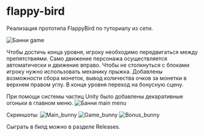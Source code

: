 # flappy-bird
Реализация прототипа FlappyBird по туториалу из сети.

![Банни game](https://user-images.githubusercontent.com/59263802/122046471-866d2d80-ce11-11eb-9ed9-d59d4227b5b8.gif)

Чтобы достичь конца уровня, игроку необходимо передвигаться между препятствиями. Само движение персонажа осуществляется
автоматически и движение вправо. Чтобы не столкнуться с блоками игроку нужно использовать механику прыжка. Добавлены
возможности сбора монеток, вывод количества очков за монетки в верхнем правом углу. В конце уровня переход на бонусную сцену.

При помощи системы частиц Unity было добавлены декаративные огоньки в главном меню.
![Банни main menu](https://user-images.githubusercontent.com/59263802/122047163-638f4900-ce12-11eb-9952-6e4823db647c.gif)

Скриншоты:
![Main_bunny](https://user-images.githubusercontent.com/59263802/122037411-21acd580-ce07-11eb-8be0-6a941c8fb749.png)
![Game_bunny](https://user-images.githubusercontent.com/59263802/122037285-03df7080-ce07-11eb-9201-be3ee2ac899d.png)
![Bonus_bunny](https://user-images.githubusercontent.com/59263802/122037280-02ae4380-ce07-11eb-99b6-2a87742230ac.png)

Сыграть в билд можно в разделе Releases.
